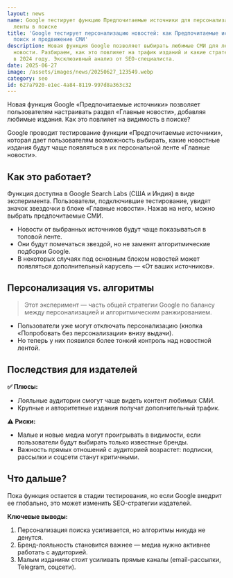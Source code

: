 ```yaml
---
layout: news
name: Google тестирует функцию Предпочитаемые источники для персонализации новостной
  ленты в поиске
title: 'Google тестирует персонализацию новостей: как Предпочитаемые источники изменят
  поиск и продвижение СМИ'
description: Новая функция Google позволяет выбирать любимые СМИ для ленты Главные
  новости. Разбираем, как это повлияет на трафик изданий и какие стратегии стоит применять
  в 2024 году. Эксклюзивный анализ от SEO-специалиста.
date: 2025-06-27
image: /assets/images/news/20250627_123549.webp
category: seo
id: 627a7920-e1ec-4a84-8119-997d8a363c32
---
```




<p>Новая функция Google «Предпочитаемые источники» позволяет пользователям настраивать раздел «Главные новости», добавляя любимые издания. Как это повлияет на видимость в поиске?</p>
<p>Google проводит тестирование функции «Предпочитаемые источники», которая дает пользователям возможность выбирать, какие новостные издания будут чаще появляться в их персональной ленте «Главные новости».</p>
<h2>Как это работает?</h2>
<p>Функция доступна в Google Search Labs (США и Индия) в виде эксперимента. Пользователи, подключившие тестирование, увидят значок звездочки в блоке «Главные новости». Нажав на него, можно выбрать предпочитаемые СМИ.</p>
<ul>
  <li>Новости от выбранных источников будут чаще показываться в топовой ленте.</li>
  <li>Они будут помечаться звездой, но не заменят алгоритмические подборки Google.</li>
  <li>В некоторых случаях под основным блоком новостей может появляться дополнительный карусель — «От ваших источников».</li>
</ul>
<h2>Персонализация vs. алгоритмы</h2>
<blockquote class="google-quote">Этот эксперимент — часть общей стратегии Google по балансу между персонализацией и алгоритмическим ранжированием.</blockquote>
<ul>
  <li>Пользователи уже могут отключать персонализацию (кнопка «Попробовать без персонализации» внизу выдачи).</li>
  <li>Но теперь у них появился более тонкий контроль над новостной лентой.</li>
</ul>
<h2>Последствия для издателей</h2>
<p><b>✅ Плюсы:</b></p>
<ul>
  <li>Лояльные аудитории смогут чаще видеть контент любимых СМИ.</li>
  <li>Крупные и авторитетные издания получат дополнительный трафик.</li>
</ul>
<p><b>⚠️ Риски:</b></p>
<ul>
  <li>Малые и новые медиа могут проигрывать в видимости, если пользователи будут выбирать только известные бренды.</li>
  <li>Важность прямых отношений с аудиторией возрастет: подписки, рассылки и соцсети станут критичными.</li>
</ul>
<h2>Что дальше?</h2>
<p>Пока функция остается в стадии тестирования, но если Google внедрит ее глобально, это может изменить SEO-стратегии издателей.</p>
<p><b>Ключевые выводы:</b></p>
<ol>
  <li>Персонализация поиска усиливается, но алгоритмы никуда не денутся.</li>
  <li>Бренд-лояльность становится важнее — медиа нужно активнее работать с аудиторией.</li>
  <li>Малым изданиям стоит усиливать прямые каналы (email-рассылки, Telegram, соцсети).</li>
</ol>
